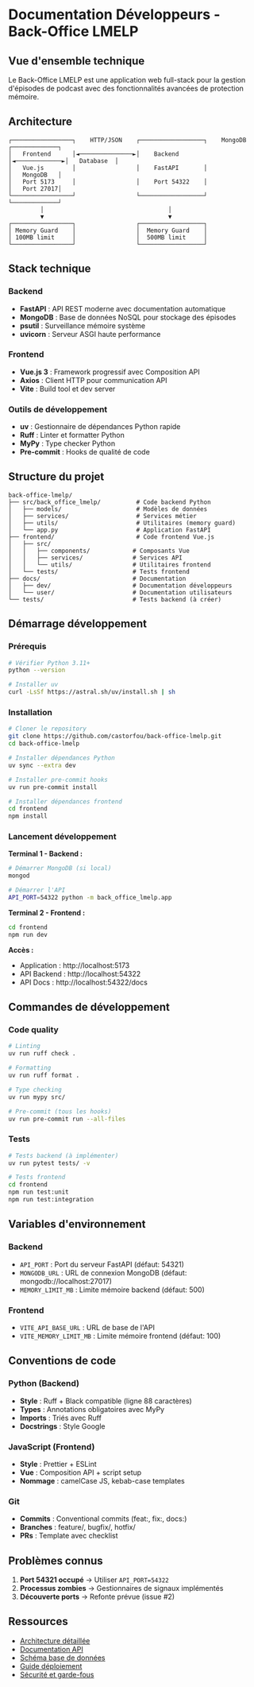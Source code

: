 # Documentation Développeurs - Back-Office LMELP

## Vue d'ensemble technique

Le Back-Office LMELP est une application web full-stack pour la gestion d'épisodes de podcast avec des fonctionnalités avancées de protection mémoire.

## Architecture

```
┌─────────────────┐    HTTP/JSON    ┌──────────────────┐    MongoDB    ┌─────────────┐
│   Frontend      │◄───────────────►│    Backend       │◄─────────────►│   Database  │
│   Vue.js        │                 │    FastAPI       │               │   MongoDB   │
│   Port 5173     │                 │    Port 54322    │               │   Port 27017│
└─────────────────┘                 └──────────────────┘               └─────────────┘
         │                                   │
         ▼                                   ▼
┌─────────────────┐                 ┌──────────────────┐
│ Memory Guard    │                 │  Memory Guard    │
│ 100MB limit     │                 │  500MB limit     │
└─────────────────┘                 └──────────────────┘
```

## Stack technique

### Backend
- **FastAPI** : API REST moderne avec documentation automatique
- **MongoDB** : Base de données NoSQL pour stockage des épisodes
- **psutil** : Surveillance mémoire système
- **uvicorn** : Serveur ASGI haute performance

### Frontend
- **Vue.js 3** : Framework progressif avec Composition API
- **Axios** : Client HTTP pour communication API
- **Vite** : Build tool et dev server

### Outils de développement
- **uv** : Gestionnaire de dépendances Python rapide
- **Ruff** : Linter et formatter Python
- **MyPy** : Type checker Python
- **Pre-commit** : Hooks de qualité de code

## Structure du projet

```
back-office-lmelp/
├── src/back_office_lmelp/          # Code backend Python
│   ├── models/                     # Modèles de données
│   ├── services/                   # Services métier
│   ├── utils/                      # Utilitaires (memory guard)
│   └── app.py                      # Application FastAPI
├── frontend/                       # Code frontend Vue.js
│   ├── src/
│   │   ├── components/            # Composants Vue
│   │   ├── services/              # Services API
│   │   └── utils/                 # Utilitaires frontend
│   └── tests/                     # Tests frontend
├── docs/                          # Documentation
│   ├── dev/                       # Documentation développeurs
│   └── user/                      # Documentation utilisateurs
└── tests/                         # Tests backend (à créer)
```

## Démarrage développement

### Prérequis
```bash
# Vérifier Python 3.11+
python --version

# Installer uv
curl -LsSf https://astral.sh/uv/install.sh | sh
```

### Installation
```bash
# Cloner le repository
git clone https://github.com/castorfou/back-office-lmelp.git
cd back-office-lmelp

# Installer dépendances Python
uv sync --extra dev

# Installer pre-commit hooks
uv run pre-commit install

# Installer dépendances frontend
cd frontend
npm install
```

### Lancement développement

**Terminal 1 - Backend :**
```bash
# Démarrer MongoDB (si local)
mongod

# Démarrer l'API
API_PORT=54322 python -m back_office_lmelp.app
```

**Terminal 2 - Frontend :**
```bash
cd frontend
npm run dev
```

**Accès :**
- Application : http://localhost:5173
- API Backend : http://localhost:54322
- API Docs : http://localhost:54322/docs

## Commandes de développement

### Code quality
```bash
# Linting
uv run ruff check .

# Formatting
uv run ruff format .

# Type checking
uv run mypy src/

# Pre-commit (tous les hooks)
uv run pre-commit run --all-files
```

### Tests
```bash
# Tests backend (à implémenter)
uv run pytest tests/ -v

# Tests frontend
cd frontend
npm run test:unit
npm run test:integration
```

## Variables d'environnement

### Backend
- `API_PORT` : Port du serveur FastAPI (défaut: 54321)
- `MONGODB_URL` : URL de connexion MongoDB (défaut: mongodb://localhost:27017)
- `MEMORY_LIMIT_MB` : Limite mémoire backend (défaut: 500)

### Frontend
- `VITE_API_BASE_URL` : URL de base de l'API
- `VITE_MEMORY_LIMIT_MB` : Limite mémoire frontend (défaut: 100)

## Conventions de code

### Python (Backend)
- **Style** : Ruff + Black compatible (ligne 88 caractères)
- **Types** : Annotations obligatoires avec MyPy
- **Imports** : Triés avec Ruff
- **Docstrings** : Style Google

### JavaScript (Frontend)
- **Style** : Prettier + ESLint
- **Vue** : Composition API + script setup
- **Nommage** : camelCase JS, kebab-case templates

### Git
- **Commits** : Conventional commits (feat:, fix:, docs:)
- **Branches** : feature/, bugfix/, hotfix/
- **PRs** : Template avec checklist

## Problèmes connus

1. **Port 54321 occupé** → Utiliser `API_PORT=54322`
2. **Processus zombies** → Gestionnaires de signaux implémentés
3. **Découverte ports** → Refonte prévue (issue #2)

## Ressources

- [Architecture détaillée](architecture.md)
- [Documentation API](api.md)
- [Schéma base de données](database.md)
- [Guide déploiement](deployment.md)
- [Sécurité et garde-fous](security.md)

